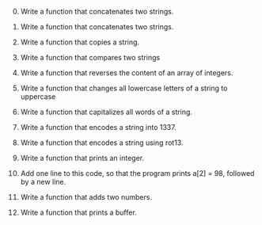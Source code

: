 0.	Write a function that concatenates two strings.

1.	Write a function that concatenates two strings.

2.	Write a function that copies a string.

3.	Write a function that compares two strings

4.	Write a function that reverses the content of an array of integers.

5.	Write a function that changes all lowercase letters of a string to uppercase

6.	Write a function that capitalizes all words of a string.

7.	Write a function that encodes a string into 1337.

8.	Write a function that encodes a string using rot13.

9.	Write a function that prints an integer.

10.	Add one line to this code, so that the program prints a[2] = 98, followed by a new line.

11.	Write a function that adds two numbers.

12.	Write a function that prints a buffer.


